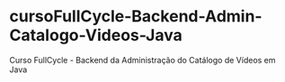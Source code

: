 # cursoFullCycle-Backend-Admin-Catalogo-Videos-Java
Curso FullCycle - Backend da Administração do Catálogo de Vídeos em Java
